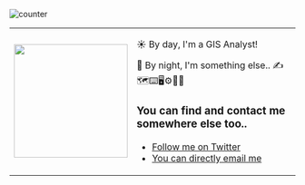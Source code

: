 ![counter](https://enptoztq5pvuv8q.m.pipedream.net)
<script src="https://kit.fontawesome.com/0332e052ca.js" crossorigin="anonymous"></script>
<table border="0" cellspacing="0" cellpadding="0">
  <tr>
    <td style="border: 0";>
      <img width="200" src="https://user-images.githubusercontent.com/4013518/89487925-4690ef00-d7d9-11ea-91b1-a5d9e4083f01.png" />
    </td>
    <td style="border: 0";>
      <p>
        ☀️ By day, I'm a GIS Analyst!
      </p>
      <p>
        🌙 By night, I'm something else.. ✍️🗺️⌨️🖥️⚙️🥁🎣
      </p>
      <h3>You can find and contact me somewhere else too..</h3>
      <ul>
        <li>
          <i class="fab fa-twitter-square"></i><a href="https://twitter.com/wslerry">Follow me on Twitter</a>
        </li>
        <li>
          <i class="fab fa-twitter-square"></i><a href="mailto: lerryws.xyz@outlook.com">You can directly email me</a>
        </li>
      </ul>
    </td>
  </tr>
</table>

<!--
**wslerry/wslerry** is a ✨ _special_ ✨ repository because its `README.md` (this file) appears on your GitHub profile.

Here are some ideas to get you started:

- 🔭 I’m currently working on ...
- 🌱 I’m currently learning ...
- 👯 I’m looking to collaborate on ...
- 🤔 I’m looking for help with ...
- 💬 Ask me about ...
- 📫 How to reach me: ...
- 😄 Pronouns: ...
- ⚡ Fun fact: ...
-->

